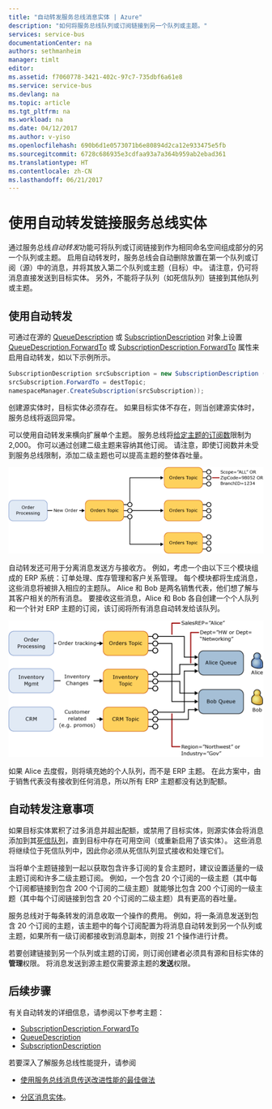 ```yaml
---
title: "自动转发服务总线消息实体 | Azure"
description: "如何将服务总线队列或订阅链接到另一个队列或主题。"
services: service-bus
documentationCenter: na
authors: sethmanheim
manager: timlt
editor: 
ms.assetid: f7060778-3421-402c-97c7-735dbf6a61e8
ms.service: service-bus
ms.devlang: na
ms.topic: article
ms.tgt_pltfrm: na
ms.workload: na
ms.date: 04/12/2017
ms.author: v-yiso
ms.openlocfilehash: 690b6d1e0573071b6e80894d2ca12e933475e5fb
ms.sourcegitcommit: 6728c686935e3cdfaa93a7a364b959ab2ebad361
ms.translationtype: HT
ms.contentlocale: zh-CN
ms.lasthandoff: 06/21/2017
---
```

# <a name="chaining-service-bus-entities-with-auto-forwarding"></a>使用自动转发链接服务总线实体

通过服务总线*自动转发*功能可将队列或订阅链接到作为相同命名空间组成部分的另一个队列或主题。 启用自动转发时，服务总线会自动删除放置在第一个队列或订阅（源）中的消息，并将其放入第二个队列或主题（目标）中。 请注意，仍可将消息直接发送到目标实体。 另外，不能将子队列（如死信队列）链接到其他队列或主题。

## <a name="using-auto-forwarding"></a>使用自动转发
可通过在源的 [QueueDescription][QueueDescription] 或 [SubscriptionDescription][SubscriptionDescription] 对象上设置 [QueueDescription.ForwardTo][QueueDescription.ForwardTo] 或 [SubscriptionDescription.ForwardTo][SubscriptionDescription.ForwardTo] 属性来启用自动转发，如以下示例所示。

```csharp
SubscriptionDescription srcSubscription = new SubscriptionDescription (srcTopic, srcSubscriptionName);
srcSubscription.ForwardTo = destTopic;
namespaceManager.CreateSubscription(srcSubscription));
```

创建源实体时，目标实体必须存在。 如果目标实体不存在，则当创建源实体时，服务总线将返回异常。

可以使用自动转发来横向扩展单个主题。 服务总线将[给定主题的订阅数](./service-bus-quotas.md)限制为 2,000。 你可以通过创建二级主题来容纳其他订阅。 请注意，即使订阅数并未受到服务总线限制，添加二级主题也可以提高主题的整体吞吐量。

![自动转发方案][0]

自动转发还可用于分离消息发送方与接收方。 例如，考虑一个由以下三个模块组成的 ERP 系统：订单处理、库存管理和客户关系管理。 每个模块都将生成消息，这些消息将被排入相应的主题队。 Alice 和 Bob 是两名销售代表，他们想了解与其客户相关的所有消息。 要接收这些消息，Alice 和 Bob 各自创建一个个人队列和一个针对 ERP 主题的订阅，该订阅将所有消息自动转发给该队列。

![自动转发方案][1]

如果 Alice 去度假，则将填充她的个人队列，而不是 ERP 主题。 在此方案中，由于销售代表没有接收到任何消息，所以所有 ERP 主题都没有达到配额。

## <a name="auto-forwarding-considerations"></a>自动转发注意事项

如果目标实体累积了过多消息并超出配额，或禁用了目标实体，则源实体会将消息添加到其[死信队列](./service-bus-dead-letter-queues.md)，直到目标中存在可用空间（或重新启用了该实体）。 这些消息将继续位于死信队列中，因此你必须从死信队列显式接收和处理它们。

当将单个主题链接到一起以获取包含许多订阅的复合主题时，建议设置适量的一级主题订阅和许多二级主题订阅。 例如，一个包含 20 个订阅的一级主题（其中每个订阅都链接到包含 200 个订阅的二级主题）就能够比包含 200 个订阅的一级主题（其中每个订阅链接到包含 20 个订阅的二级主题）具有更高的吞吐量。

服务总线对于每条转发的消息收取一个操作的费用。 例如，将一条消息发送到包含 20 个订阅的主题，该主题中的每个订阅配置为将消息自动转发到另一个队列或主题，如果所有一级订阅都接收到消息副本，则按 21 个操作进行计费。

若要创建链接到另一个队列或主题的订阅，则订阅创建者必须具有源和目标实体的**管理**权限。 将消息发送到源主题仅需要源主题的**发送**权限。

## <a name="next-steps"></a>后续步骤

有关自动转发的详细信息，请参阅以下参考主题：

- [SubscriptionDescription.ForwardTo][]
- [QueueDescription][]
- [SubscriptionDescription][]

若要深入了解服务总线性能提升，请参阅 

- [使用服务总线消息传送改进性能的最佳做法](./service-bus-performance-improvements.md)
- [分区消息实体][Partitioned messaging entities]。

  [QueueDescription.ForwardTo]: https://docs.microsoft.com/dotnet/api/microsoft.servicebus.messaging.queuedescription#Microsoft_ServiceBus_Messaging_QueueDescription_ForwardTo
  [SubscriptionDescription.ForwardTo]: https://docs.microsoft.com/dotnet/api/microsoft.servicebus.messaging.subscriptiondescription#Microsoft_ServiceBus_Messaging_SubscriptionDescription_ForwardTo
  [QueueDescription]: https://docs.microsoft.com/dotnet/api/microsoft.servicebus.messaging.queuedescription
  [SubscriptionDescription]: https://docs.microsoft.com/dotnet/api/microsoft.servicebus.messaging.queuedescription
  [0]: ./media/service-bus-auto-forwarding/IC628631.gif
  [1]: ./media/service-bus-auto-forwarding/IC628632.gif
  [Partitioned messaging entities]: ./service-bus-partitioning.md